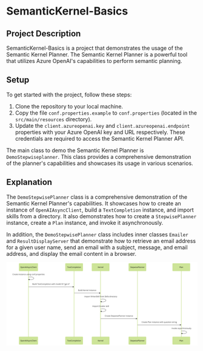 # SemanticKernel-Basics

## Project Description

SemanticKernel-Basics is a project that demonstrates the usage of the Semantic Kernel Planner. The Semantic Kernel Planner is a powerful tool that utilizes Azure OpenAI's capabilities to perform semantic planning.

## Setup

To get started with the project, follow these steps:

1. Clone the repository to your local machine.
2. Copy the file `conf.properties.example` to `conf.properties` (located in the `src/main/resources` directory).
3. Update the `client.azureopenai.key` and `client.azureopenai.endpoint` properties with your Azure OpenAI key and URL respectively. These credentials are required to access the Semantic Kernel Planner API.

The main class to demo the Semantic Kernel Planner is `DemoStepwiseplanner`. This class provides a comprehensive demonstration of the planner's capabilities and showcases its usage in various scenarios.

## Explanation

The `DemoStepwisePlanner` class is a comprehensive demonstration of the Semantic Kernel Planner's capabilities. It showcases how to create an instance of `OpenAIAsyncClient`, build a `TextCompletion` instance, and import skills from a directory. It also demonstrates how to create a `StepwisePlanner` instance, create a `Plan` instance, and invoke it asynchronously. 

In addition, the `DemoStepwisePlanner` class includes inner classes `Emailer` and `ResultDisplayServer` that demonstrate how to retrieve an email address for a given user name, send an email with a subject, message, and email address, and display the email content in a browser.

![Diagram](./img/diagram.png)